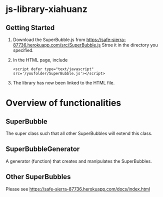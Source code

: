 # js-library-xiahuanz
## Getting Started

1. Download the SuperBubble.js from https://safe-sierra-87736.herokuapp.com/src/SuperBubble.js Stroe it in the directory you specified.

2. In the HTML page, include 

	```<script defer type="text/javascript" src='/youfolder/SuperBubble.js'></script>```

3. The library has now been linked to the HTML file.

# Overview of functionalities
## SuperBubble
The super class such that all other SuperBubbles will extend this class.

## SuperBubbleGenerator
A generator (function) that creates and manipulates the SuperBubbles.

## Other SuperBubbles
Please see https://safe-sierra-87736.herokuapp.com/docs/index.html
